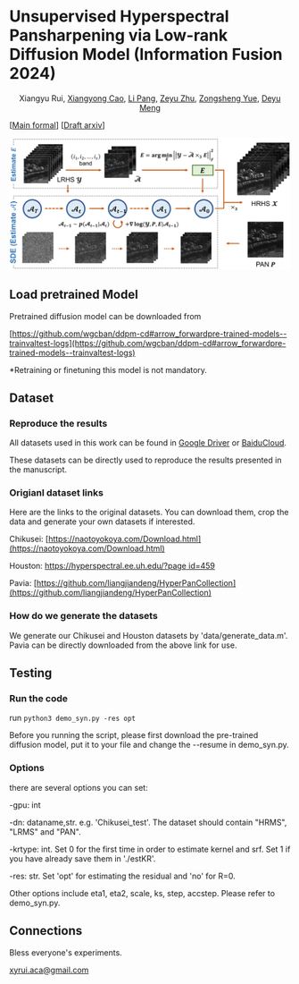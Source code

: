 # Unsupervised Hyperspectral Pansharpening via Low-rank Diffusion Model (Information Fusion 2024)
<p align="center">
    Xiangyu Rui, <a href="https://github.com/xiangyongcao">Xiangyong Cao</a>, <a href="https://github.com/LiPang">Li Pang</a>, <a href="https://github.com/Zeyu-Zhu">Zeyu Zhu</a>, <a href="https://github.com/zsyOAOA">Zongsheng Yue</a>, <a href="https://gr.xjtu.edu.cn/web/dymeng">Deyu Meng</a>
</p>

<p align="center">

[[Main formal](https://www.sciencedirect.com/science/article/abs/pii/S1566253524001039)] [[Draft arxiv](https://arxiv.org/pdf/2305.10925.pdf)] 

![Flow](./imgs/main_pic.png)

## Load pretrained Model 
Pretrained diffusion model can be downloaded from

[https://github.com/wgcban/ddpm-cd#arrow_forwardpre-trained-models--trainvaltest-logs](https://github.com/wgcban/ddpm-cd#arrow_forwardpre-trained-models--trainvaltest-logs)

*Retraining or finetuning this model is not mandatory. 

## Dataset
### Reproduce the results
All datasets used in this work can be found in [Google Driver](https://drive.google.com/drive/folders/161ExMLMeGTyckdyAGdGjN0hKe3ONemkD?usp=drive_link) or [BaiduCloud](https://pan.baidu.com/s/1LO43relnFtt9l-Tz0BhTpA?pwd=op0f). 

These datasets can be directly used to reproduce the results presented in the manuscript.

### Origianl dataset links
Here are the links to the original datasets. You can download them, crop the data and generate your own datasets if interested.

Chikusei: [https://naotoyokoya.com/Download.html](https://naotoyokoya.com/Download.html)

Houston: [https://hyperspectral.ee.uh.edu/?page id=459](https://hyperspectral.ee.uh.edu/?page_id=459)

Pavia: [https://github.com/liangjiandeng/HyperPanCollection](https://github.com/liangjiandeng/HyperPanCollection)

### How do we generate the datasets
We generate our Chikusei and Houston datasets by 'data/generate_data.m'. Pavia can be directly downloaded from the above link for use. 

## Testing
### Run the code
run ``python3 demo_syn.py -res opt``

Before you running the script, please first download the pre-trained diffusion model, put it to your file and change the --resume in demo_syn.py.

### Options
there are several options you can set:

-gpu: int

-dn: dataname,str. e.g. 'Chikusei_test'. The dataset should contain "HRMS", "LRMS" and "PAN". 

-krtype: int. Set 0 for the first time in order to estimate kernel and srf. Set 1 if you have already save them in './estKR'.

-res: str. Set 'opt' for estimating the residual and 'no' for R=0.

Other options include eta1, eta2, scale, ks, step, accstep. Please refer to demo_syn.py. 

## Connections
Bless everyone's experiments.

<a href="mailto:xyrui.aca@gmail.com">xyrui.aca@gmail.com</a> 


